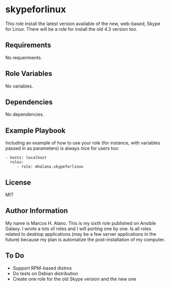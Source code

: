 skypeforlinux
=============

This role install the latest version available of the new, web-based, Skype for Linux. There will be a role for install the old 4.3 version too.

Requirements
------------

No requeriments.

Role Variables
--------------

No variables.

Dependencies
------------

No dependencies.

Example Playbook
----------------

Including an example of how to use your role (for instance, with variables passed in as parameters) is always nice for users too:

    - hosts: localhost
      roles:
         - role: mhalano.skypeforlinux

License
-------

MIT

Author Information
------------------

My name is Marcos H. Alano. This is my sixth role published on Ansible Galaxy. I wrote a lots of roles and I will porting one by one. Is all roles related to desktop applications (may be a few server applications in the future) because my plan is automatize the post-installation of my computer.

To Do
-----

* Support RPM-based distros
* Do tests on Debian distribution
* Create one role for the old Skype version and the new one
